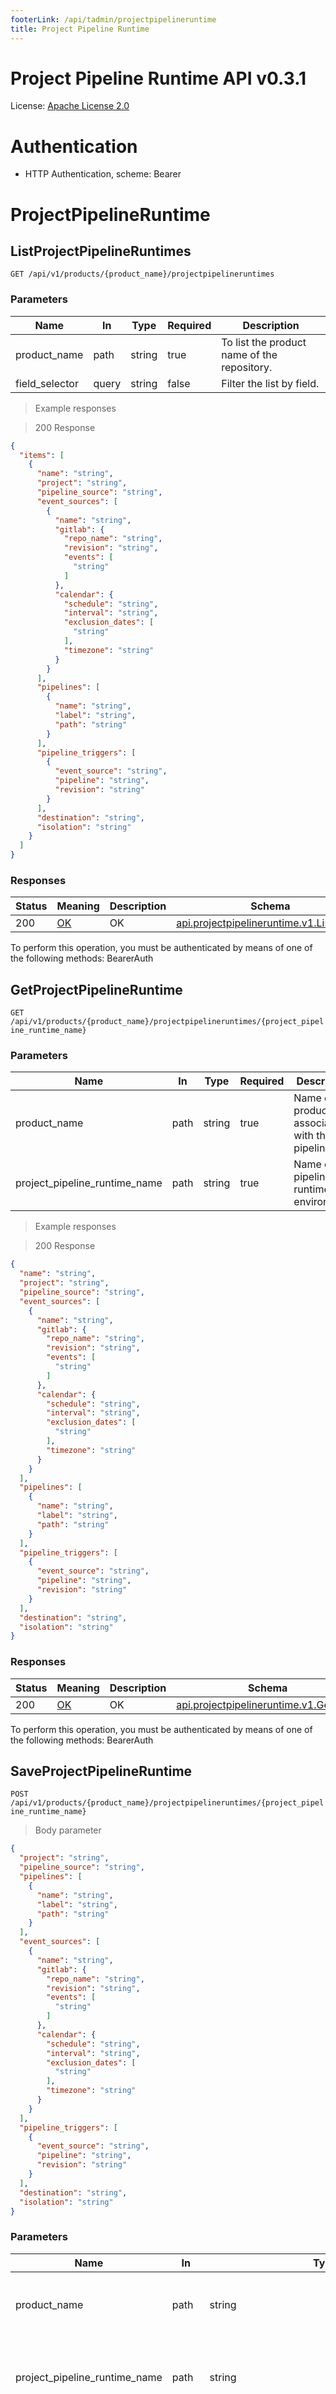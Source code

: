 ```yaml
---
footerLink: /api/tadmin/projectpipelineruntime
title: Project Pipeline Runtime
---
```

<!-- Generator: Widdershins v4.0.1 -->

<h1 id="project-pipeline-runtime-api">Project Pipeline Runtime API v0.3.1</h1>

License: <a href="http://www.apache.org/licenses/LICENSE-2.0">Apache License 2.0</a>

# Authentication

- HTTP Authentication, scheme: Bearer 

<h1 id="project-pipeline-runtime-api-projectpipelineruntime">ProjectPipelineRuntime</h1>

## ListProjectPipelineRuntimes

<a id="opIdListProjectPipelineRuntimes"></a>

`GET /api/v1/products/{product_name}/projectpipelineruntimes`

<h3 id="listprojectpipelineruntimes-parameters">Parameters</h3>

|Name|In|Type|Required|Description|
|---|---|---|---|---|
|product_name|path|string|true|To list the product name of the repository.|
|field_selector|query|string|false|Filter the list by field.|

> Example responses

> 200 Response

```json
{
  "items": [
    {
      "name": "string",
      "project": "string",
      "pipeline_source": "string",
      "event_sources": [
        {
          "name": "string",
          "gitlab": {
            "repo_name": "string",
            "revision": "string",
            "events": [
              "string"
            ]
          },
          "calendar": {
            "schedule": "string",
            "interval": "string",
            "exclusion_dates": [
              "string"
            ],
            "timezone": "string"
          }
        }
      ],
      "pipelines": [
        {
          "name": "string",
          "label": "string",
          "path": "string"
        }
      ],
      "pipeline_triggers": [
        {
          "event_source": "string",
          "pipeline": "string",
          "revision": "string"
        }
      ],
      "destination": "string",
      "isolation": "string"
    }
  ]
}
```

<h3 id="listprojectpipelineruntimes-responses">Responses</h3>

|Status|Meaning|Description|Schema|
|---|---|---|---|
|200|[OK](https://tools.ietf.org/html/rfc7231#section-6.3.1)|OK|[api.projectpipelineruntime.v1.ListsReply](#schemaapi.projectpipelineruntime.v1.listsreply)|

<aside class="warning">
To perform this operation, you must be authenticated by means of one of the following methods:
BearerAuth
</aside>

## GetProjectPipelineRuntime

<a id="opIdGetProjectPipelineRuntime"></a>

`GET /api/v1/products/{product_name}/projectpipelineruntimes/{project_pipeline_runtime_name}`

<h3 id="getprojectpipelineruntime-parameters">Parameters</h3>

|Name|In|Type|Required|Description|
|---|---|---|---|---|
|product_name|path|string|true|Name of the product associated with the pipeline.|
|project_pipeline_runtime_name|path|string|true|Name of the pipeline runtime environment.|

> Example responses

> 200 Response

```json
{
  "name": "string",
  "project": "string",
  "pipeline_source": "string",
  "event_sources": [
    {
      "name": "string",
      "gitlab": {
        "repo_name": "string",
        "revision": "string",
        "events": [
          "string"
        ]
      },
      "calendar": {
        "schedule": "string",
        "interval": "string",
        "exclusion_dates": [
          "string"
        ],
        "timezone": "string"
      }
    }
  ],
  "pipelines": [
    {
      "name": "string",
      "label": "string",
      "path": "string"
    }
  ],
  "pipeline_triggers": [
    {
      "event_source": "string",
      "pipeline": "string",
      "revision": "string"
    }
  ],
  "destination": "string",
  "isolation": "string"
}
```

<h3 id="getprojectpipelineruntime-responses">Responses</h3>

|Status|Meaning|Description|Schema|
|---|---|---|---|
|200|[OK](https://tools.ietf.org/html/rfc7231#section-6.3.1)|OK|[api.projectpipelineruntime.v1.GetReply](#schemaapi.projectpipelineruntime.v1.getreply)|

<aside class="warning">
To perform this operation, you must be authenticated by means of one of the following methods:
BearerAuth
</aside>

## SaveProjectPipelineRuntime

<a id="opIdSaveProjectPipelineRuntime"></a>

`POST /api/v1/products/{product_name}/projectpipelineruntimes/{project_pipeline_runtime_name}`

> Body parameter

```json
{
  "project": "string",
  "pipeline_source": "string",
  "pipelines": [
    {
      "name": "string",
      "label": "string",
      "path": "string"
    }
  ],
  "event_sources": [
    {
      "name": "string",
      "gitlab": {
        "repo_name": "string",
        "revision": "string",
        "events": [
          "string"
        ]
      },
      "calendar": {
        "schedule": "string",
        "interval": "string",
        "exclusion_dates": [
          "string"
        ],
        "timezone": "string"
      }
    }
  ],
  "pipeline_triggers": [
    {
      "event_source": "string",
      "pipeline": "string",
      "revision": "string"
    }
  ],
  "destination": "string",
  "isolation": "string"
}
```

<h3 id="saveprojectpipelineruntime-parameters">Parameters</h3>

|Name|In|Type|Required|Description|
|---|---|---|---|---|
|product_name|path|string|true|Name of the product associated with the pipeline.|
|project_pipeline_runtime_name|path|string|true|Name of the pipeline runtime associated with the project.|
|insecure_skip_check|query|boolean|false|Whether to skip checking global resource detection when making requests.|
|body|body|[api.projectpipelineruntime.v1.SaveRequest_Body](#schemaapi.projectpipelineruntime.v1.saverequest_body)|true|none|

> Example responses

> 200 Response

```json
{
  "message": "string"
}
```

<h3 id="saveprojectpipelineruntime-responses">Responses</h3>

|Status|Meaning|Description|Schema|
|---|---|---|---|
|200|[OK](https://tools.ietf.org/html/rfc7231#section-6.3.1)|OK|[api.projectpipelineruntime.v1.SaveReply](#schemaapi.projectpipelineruntime.v1.savereply)|

<aside class="warning">
To perform this operation, you must be authenticated by means of one of the following methods:
BearerAuth
</aside>

## DeleteProjectPipelineRuntime

<a id="opIdDeleteProjectPipelineRuntime"></a>

`DELETE /api/v1/products/{product_name}/projectpipelineruntimes/{project_pipeline_runtime_name}`

<h3 id="deleteprojectpipelineruntime-parameters">Parameters</h3>

|Name|In|Type|Required|Description|
|---|---|---|---|---|
|product_name|path|string|true|Name of the product associated with the pipeline.|
|project_pipeline_runtime_name|path|string|true|Name of the pipeline runtime associated with the project.|
|insecure_skip_check|query|boolean|false|Whether to skip checking global resource detection when making requests.|

> Example responses

> 200 Response

```json
{
  "message": "string"
}
```

<h3 id="deleteprojectpipelineruntime-responses">Responses</h3>

|Status|Meaning|Description|Schema|
|---|---|---|---|
|200|[OK](https://tools.ietf.org/html/rfc7231#section-6.3.1)|OK|[api.projectpipelineruntime.v1.DeleteReply](#schemaapi.projectpipelineruntime.v1.deletereply)|

<aside class="warning">
To perform this operation, you must be authenticated by means of one of the following methods:
BearerAuth
</aside>

# Schemas

<h2 id="tocS_api.projectpipelineruntime.v1.Calendar">api.projectpipelineruntime.v1.Calendar</h2>
<!-- backwards compatibility -->
<a id="schemaapi.projectpipelineruntime.v1.calendar"></a>
<a id="schema_api.projectpipelineruntime.v1.Calendar"></a>
<a id="tocSapi.projectpipelineruntime.v1.calendar"></a>
<a id="tocsapi.projectpipelineruntime.v1.calendar"></a>

```json
{
  "schedule": "string",
  "interval": "string",
  "exclusion_dates": [
    "string"
  ],
  "timezone": "string"
}

```

Defines the event source for triggering a pipeline.

### Properties

|Name|Type|Required|Restrictions|Description|
|---|---|---|---|---|
|schedule|string|false|none|Schedule is a cron-like expression. For reference, see: https://en.wikipedia.org/wiki/Cron|
|interval|string|false|none|Interval is a string that describes an interval duration, e.g. 1s, 30m, 2h...|
|exclusion_dates|[string]|false|none|ExclusionDates defines the list of DATE-TIME exceptions for recurring events.|
|timezone|string|false|none|Timezone in which to run the schedule|

<h2 id="tocS_api.projectpipelineruntime.v1.DeleteReply">api.projectpipelineruntime.v1.DeleteReply</h2>
<!-- backwards compatibility -->
<a id="schemaapi.projectpipelineruntime.v1.deletereply"></a>
<a id="schema_api.projectpipelineruntime.v1.DeleteReply"></a>
<a id="tocSapi.projectpipelineruntime.v1.deletereply"></a>
<a id="tocsapi.projectpipelineruntime.v1.deletereply"></a>

```json
{
  "message": "string"
}

```

Proto message for the response to a delete pipeline configuration request.

### Properties

|Name|Type|Required|Restrictions|Description|
|---|---|---|---|---|
|message|string|false|none|A message describing the status of the delete request.|

<h2 id="tocS_api.projectpipelineruntime.v1.EventSource">api.projectpipelineruntime.v1.EventSource</h2>
<!-- backwards compatibility -->
<a id="schemaapi.projectpipelineruntime.v1.eventsource"></a>
<a id="schema_api.projectpipelineruntime.v1.EventSource"></a>
<a id="tocSapi.projectpipelineruntime.v1.eventsource"></a>
<a id="tocsapi.projectpipelineruntime.v1.eventsource"></a>

```json
{
  "name": "string",
  "gitlab": {
    "repo_name": "string",
    "revision": "string",
    "events": [
      "string"
    ]
  },
  "calendar": {
    "schedule": "string",
    "interval": "string",
    "exclusion_dates": [
      "string"
    ],
    "timezone": "string"
  }
}

```

Defines the types of event sources that can trigger a pipeline.

### Properties

|Name|Type|Required|Restrictions|Description|
|---|---|---|---|---|
|name|string|false|none|Name of the event source.|
|gitlab|[api.projectpipelineruntime.v1.Gitlab](#schemaapi.projectpipelineruntime.v1.gitlab)|false|none|none|
|calendar|[api.projectpipelineruntime.v1.Calendar](#schemaapi.projectpipelineruntime.v1.calendar)|false|none|Defines the event source for triggering a pipeline.|

<h2 id="tocS_api.projectpipelineruntime.v1.GetReply">api.projectpipelineruntime.v1.GetReply</h2>
<!-- backwards compatibility -->
<a id="schemaapi.projectpipelineruntime.v1.getreply"></a>
<a id="schema_api.projectpipelineruntime.v1.GetReply"></a>
<a id="tocSapi.projectpipelineruntime.v1.getreply"></a>
<a id="tocsapi.projectpipelineruntime.v1.getreply"></a>

```json
{
  "name": "string",
  "project": "string",
  "pipeline_source": "string",
  "event_sources": [
    {
      "name": "string",
      "gitlab": {
        "repo_name": "string",
        "revision": "string",
        "events": [
          "string"
        ]
      },
      "calendar": {
        "schedule": "string",
        "interval": "string",
        "exclusion_dates": [
          "string"
        ],
        "timezone": "string"
      }
    }
  ],
  "pipelines": [
    {
      "name": "string",
      "label": "string",
      "path": "string"
    }
  ],
  "pipeline_triggers": [
    {
      "event_source": "string",
      "pipeline": "string",
      "revision": "string"
    }
  ],
  "destination": "string",
  "isolation": "string"
}

```

Response message format for getting pipeline information.

### Properties

|Name|Type|Required|Restrictions|Description|
|---|---|---|---|---|
|name|string|false|none|Name of the pipeline.|
|project|string|false|none|Name of the project associated with the pipeline.|
|pipeline_source|string|false|none|Configuration repository of the pipeline.|
|event_sources|[[api.projectpipelineruntime.v1.EventSource](#schemaapi.projectpipelineruntime.v1.eventsource)]|false|none|Other repositories outside the pipeline (optional).|
|pipelines|[[api.projectpipelineruntime.v1.Pipeline](#schemaapi.projectpipelineruntime.v1.pipeline)]|false|none|Pipelines associated with the product.|
|pipeline_triggers|[[api.projectpipelineruntime.v1.PipelineTriggers](#schemaapi.projectpipelineruntime.v1.pipelinetriggers)]|false|none|Pipeline event triggers.|
|destination|string|false|none|Target deployment environment.|
|isolation|string|false|none|Isolation definition of pipeline runtime related resources: shared(default) or exclusive.|

<h2 id="tocS_api.projectpipelineruntime.v1.Gitlab">api.projectpipelineruntime.v1.Gitlab</h2>
<!-- backwards compatibility -->
<a id="schemaapi.projectpipelineruntime.v1.gitlab"></a>
<a id="schema_api.projectpipelineruntime.v1.Gitlab"></a>
<a id="tocSapi.projectpipelineruntime.v1.gitlab"></a>
<a id="tocsapi.projectpipelineruntime.v1.gitlab"></a>

```json
{
  "repo_name": "string",
  "revision": "string",
  "events": [
    "string"
  ]
}

```

### Properties

|Name|Type|Required|Restrictions|Description|
|---|---|---|---|---|
|repo_name|string|false|none|Gitlab project name.|
|revision|string|false|none|Supports regular expressions.|
|events|[string]|false|none|Gitlab webhook events: push_events, tag_push_events, etc.|

<h2 id="tocS_api.projectpipelineruntime.v1.ListsReply">api.projectpipelineruntime.v1.ListsReply</h2>
<!-- backwards compatibility -->
<a id="schemaapi.projectpipelineruntime.v1.listsreply"></a>
<a id="schema_api.projectpipelineruntime.v1.ListsReply"></a>
<a id="tocSapi.projectpipelineruntime.v1.listsreply"></a>
<a id="tocsapi.projectpipelineruntime.v1.listsreply"></a>

```json
{
  "items": [
    {
      "name": "string",
      "project": "string",
      "pipeline_source": "string",
      "event_sources": [
        {
          "name": "string",
          "gitlab": {
            "repo_name": "string",
            "revision": "string",
            "events": [
              "string"
            ]
          },
          "calendar": {
            "schedule": "string",
            "interval": "string",
            "exclusion_dates": [
              "string"
            ],
            "timezone": "string"
          }
        }
      ],
      "pipelines": [
        {
          "name": "string",
          "label": "string",
          "path": "string"
        }
      ],
      "pipeline_triggers": [
        {
          "event_source": "string",
          "pipeline": "string",
          "revision": "string"
        }
      ],
      "destination": "string",
      "isolation": "string"
    }
  ]
}

```

Response message format for listing pipelines.

### Properties

|Name|Type|Required|Restrictions|Description|
|---|---|---|---|---|
|items|[[api.projectpipelineruntime.v1.GetReply](#schemaapi.projectpipelineruntime.v1.getreply)]|false|none|List of pipelines.|

<h2 id="tocS_api.projectpipelineruntime.v1.Pipeline">api.projectpipelineruntime.v1.Pipeline</h2>
<!-- backwards compatibility -->
<a id="schemaapi.projectpipelineruntime.v1.pipeline"></a>
<a id="schema_api.projectpipelineruntime.v1.Pipeline"></a>
<a id="tocSapi.projectpipelineruntime.v1.pipeline"></a>
<a id="tocsapi.projectpipelineruntime.v1.pipeline"></a>

```json
{
  "name": "string",
  "label": "string",
  "path": "string"
}

```

Defines a pipeline and its associated event sources.

### Properties

|Name|Type|Required|Restrictions|Description|
|---|---|---|---|---|
|name|string|false|none|Name of the pipeline.|
|label|string|false|none|Default is 'default'.|
|path|string|false|none|Pipeline manifest path, wildcard support.|

<h2 id="tocS_api.projectpipelineruntime.v1.PipelineTriggers">api.projectpipelineruntime.v1.PipelineTriggers</h2>
<!-- backwards compatibility -->
<a id="schemaapi.projectpipelineruntime.v1.pipelinetriggers"></a>
<a id="schema_api.projectpipelineruntime.v1.PipelineTriggers"></a>
<a id="tocSapi.projectpipelineruntime.v1.pipelinetriggers"></a>
<a id="tocsapi.projectpipelineruntime.v1.pipelinetriggers"></a>

```json
{
  "event_source": "string",
  "pipeline": "string",
  "revision": "string"
}

```

### Properties

|Name|Type|Required|Restrictions|Description|
|---|---|---|---|---|
|event_source|string|false|none|Key of the event source.|
|pipeline|string|false|none|Key of the pipeline.|
|revision|string|false|none|Regular expressions are not supported, If it is empty, the trigger will determine the revision of the pipeline based on the revision of the event source|

<h2 id="tocS_api.projectpipelineruntime.v1.SaveReply">api.projectpipelineruntime.v1.SaveReply</h2>
<!-- backwards compatibility -->
<a id="schemaapi.projectpipelineruntime.v1.savereply"></a>
<a id="schema_api.projectpipelineruntime.v1.SaveReply"></a>
<a id="tocSapi.projectpipelineruntime.v1.savereply"></a>
<a id="tocsapi.projectpipelineruntime.v1.savereply"></a>

```json
{
  "message": "string"
}

```

Proto message for the response to a save pipeline configuration request.

### Properties

|Name|Type|Required|Restrictions|Description|
|---|---|---|---|---|
|message|string|false|none|A message describing the status of the save request.|

<h2 id="tocS_api.projectpipelineruntime.v1.SaveRequest_Body">api.projectpipelineruntime.v1.SaveRequest_Body</h2>
<!-- backwards compatibility -->
<a id="schemaapi.projectpipelineruntime.v1.saverequest_body"></a>
<a id="schema_api.projectpipelineruntime.v1.SaveRequest_Body"></a>
<a id="tocSapi.projectpipelineruntime.v1.saverequest_body"></a>
<a id="tocsapi.projectpipelineruntime.v1.saverequest_body"></a>

```json
{
  "project": "string",
  "pipeline_source": "string",
  "pipelines": [
    {
      "name": "string",
      "label": "string",
      "path": "string"
    }
  ],
  "event_sources": [
    {
      "name": "string",
      "gitlab": {
        "repo_name": "string",
        "revision": "string",
        "events": [
          "string"
        ]
      },
      "calendar": {
        "schedule": "string",
        "interval": "string",
        "exclusion_dates": [
          "string"
        ],
        "timezone": "string"
      }
    }
  ],
  "pipeline_triggers": [
    {
      "event_source": "string",
      "pipeline": "string",
      "revision": "string"
    }
  ],
  "destination": "string",
  "isolation": "string"
}

```

Message containing the body of the request.

### Properties

|Name|Type|Required|Restrictions|Description|
|---|---|---|---|---|
|project|string|false|none|Name of the project associated with the pipeline.|
|pipeline_source|string|false|none|The code repo for pipeline manifests.|
|pipelines|[[api.projectpipelineruntime.v1.Pipeline](#schemaapi.projectpipelineruntime.v1.pipeline)]|false|none|The definition of pipeline.|
|event_sources|[[api.projectpipelineruntime.v1.EventSource](#schemaapi.projectpipelineruntime.v1.eventsource)]|false|none|Events source that may trigger the pipeline.|
|pipeline_triggers|[[api.projectpipelineruntime.v1.PipelineTriggers](#schemaapi.projectpipelineruntime.v1.pipelinetriggers)]|false|none|Pipeline event triggers.|
|destination|string|false|none|The definition of pipeline.|
|isolation|string|false|none|Isolation definition of pipeline runtime related resources: shared(default) or exclusive|

